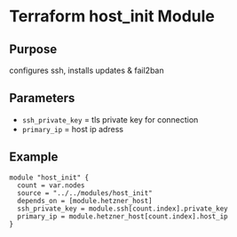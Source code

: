 # Terraform host_init Module
## Purpose
configures ssh, installs updates & fail2ban

## Parameters
- ```ssh_private_key```     = tls private key for connection
- ```primary_ip```          = host ip adress

## Example
```
module "host_init" {
  count = var.nodes
  source = "../../modules/host_init"
  depends_on = [module.hetzner_host]
  ssh_private_key = module.ssh[count.index].private_key
  primary_ip = module.hetzner_host[count.index].host_ip
}
```